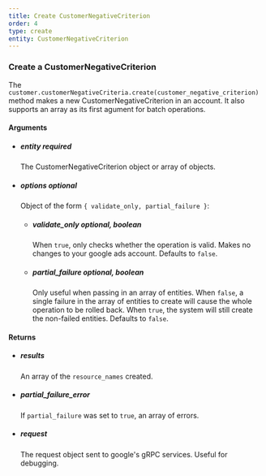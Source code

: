 ```yaml
---
title: Create CustomerNegativeCriterion 
order: 4
type: create
entity: CustomerNegativeCriterion 
---
```


### Create a CustomerNegativeCriterion 

The `customer.customerNegativeCriteria.create(customer_negative_criterion)` method makes a new CustomerNegativeCriterion in an account. It also supports an array as its first agument for batch operations.


#### Arguments

-   ##### entity _required_ 
    The CustomerNegativeCriterion object or array of objects.
-   ##### options _optional_
    Object of the form `{ validate_only, partial_failure }`:
    -   ##### validate_only _optional, boolean_ 
        When `true`, only checks whether the operation is valid. Makes no changes to your google ads account. Defaults to `false`.
    -   ##### partial_failure _optional, boolean_
        Only useful when passing in an array of entities. When `false`, a single failure in the array of entities to create will cause the whole operation to be rolled back. When `true`, the system will still create the non-failed entities. Defaults to `false`.


#### Returns

-   ##### results
    An array of the `resource_names` created.
-   ##### partial_failure_error
    If `partial_failure` was set to `true`, an array of errors.
-   ##### request
    The request object sent to google's gRPC services. Useful for debugging.
